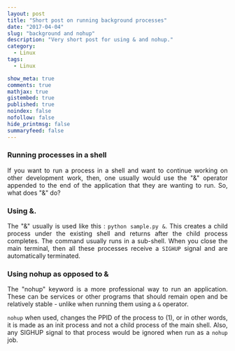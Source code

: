 ```yaml
---
layout: post
title: "Short post on running background processes"
date: "2017-04-04"
slug: "background and nohup"
description: "Very short post for using & and nohup."
category:
  - Linux
tags:
  - Linux

show_meta: true
comments: true
mathjax: true
gistembed: true
published: true
noindex: false
nofollow: false
hide_printmsg: false
summaryfeed: false
---
```



<style>
p {
  text-align: justify
}</style>


### Running processes in a shell

If you want to run a process in a shell and want to continue working on other development work, then, one usually would use the "&" operator appended to the end of the application that they are wanting to run. So, what does "&" do?

### Using &.
The "&" usually is used like this : `python sample.py &`. This creates a child process under the existing shell and returns after the child process completes. The command usually runs in a sub-shell. When you close the main terminal, then all these processes receive a `SIGHUP` signal and are automatically terminated.

### Using nohup as opposed to &

The "nohup" keyword is a more professional way to run an application. These can be services or other programs that should remain open and be relatively stable - unlike when running them using a `&` operator. <br>

`nohup` when used, changes the PPID of the process to (1), or in other words, it is made as an init process and not a child process of the main shell. Also, any SIGHUP signal to that process would be ignored when run as a `nohup` job.
	

